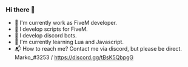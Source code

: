 ### Hi there 👋

- 💼 I'm currently work as FiveM developer.
- 📄 I develop scripts for FiveM.
- 🤖 I develop discord bots.
- 📝 I'm currently learning Lua and Javascript.
- 📬 How to reach me? Contact me via discord, but please be direct. Marko_#3253 / https://discord.gg/tBsK5QbpgG
